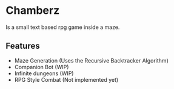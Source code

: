 Chamberz
====================

Is a small text based rpg game inside
a maze.

Features
------------------
- Maze Generation (Uses the Recursive Backtracker Algorithm)
- Companion Bot (WIP)
- Infinite dungeons (WIP)
- RPG Style Combat (Not implemented yet)

